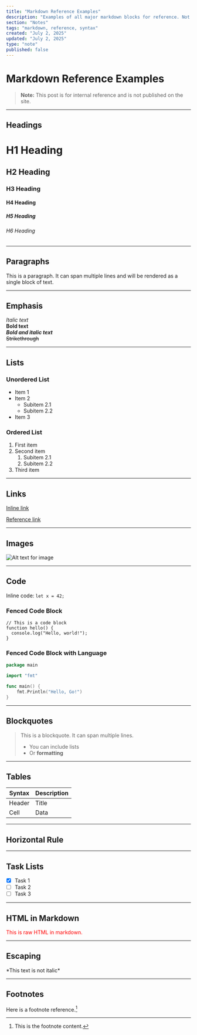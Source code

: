 ```yaml
---
title: "Markdown Reference Examples"
description: "Examples of all major markdown blocks for reference. Not published."
section: "Notes"
tags: "markdown, reference, syntax"
created: "July 2, 2025"
updated: "July 2, 2025"
type: "note"
published: false
---
```


# Markdown Reference Examples

> **Note:** This post is for internal reference and is not published on the site.

---

## Headings

# H1 Heading
## H2 Heading
### H3 Heading
#### H4 Heading
##### H5 Heading
###### H6 Heading

---

## Paragraphs

This is a paragraph. It can span multiple lines and will be rendered as a single block of text.

---

## Emphasis

*Italic text*  
**Bold text**  
***Bold and italic text***  
~~Strikethrough~~

---

## Lists

### Unordered List
- Item 1
- Item 2
  - Subitem 2.1
  - Subitem 2.2
- Item 3

### Ordered List
1. First item
2. Second item
   1. Subitem 2.1
   2. Subitem 2.2
3. Third item

---

## Links

[Inline link](https://example.com)

[Reference link][ref]

[ref]: https://example.com

---

## Images

![Alt text for image](https://via.placeholder.com/150)

---

## Code

Inline code: `let x = 42;`

### Fenced Code Block

```
// This is a code block
function hello() {
  console.log("Hello, world!");
}
```

### Fenced Code Block with Language

```go
package main

import "fmt"

func main() {
    fmt.Println("Hello, Go!")
}
```

---

## Blockquotes

> This is a blockquote.
> It can span multiple lines.
>
> - You can include lists
> - Or **formatting**

---

## Tables

| Syntax | Description |
|--------|-------------|
| Header | Title       |
| Cell   | Data        |

---

## Horizontal Rule

---

## Task Lists

- [x] Task 1
- [ ] Task 2
- [ ] Task 3

---

## HTML in Markdown

<div style="color: red;">This is raw HTML in markdown.</div>

---

## Escaping

\*This text is not italic\*

---

## Footnotes

Here is a footnote reference.[^1]

[^1]: This is the footnote content. 